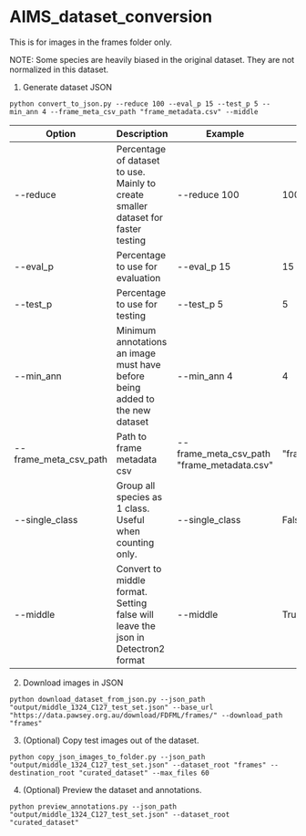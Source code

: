 # AIMS_dataset_conversion

This is for images in the frames folder only. 

NOTE: Some species are heavily biased in the original dataset. They are not normalized in this dataset.
 
1. Generate dataset JSON
```
python convert_to_json.py --reduce 100 --eval_p 15 --test_p 5 --min_ann 4 --frame_meta_csv_path "frame_metadata.csv" --middle
```
Option | Description | Example | Default
------------ | ------------- | ------------- | ------------- | 
--reduce | Percentage of dataset to use. Mainly to create smaller dataset for faster testing |--reduce 100 | 100
--eval_p | Percentage to use for evaluation |--eval_p 15 | 15
--test_p | Percentage to use for testing |--test_p 5 | 5
--min_ann | Minimum annotations an image must have before being added to the new dataset |--min_ann 4 | 4
--frame_meta_csv_path | Path to frame metadata csv |--frame_meta_csv_path "frame_metadata.csv" | "frame_metadata.csv"
--single_class | Group all species as 1 class. Useful when counting only. |--single_class | False
--middle | Convert to middle format. Setting false will leave the json in Detectron2 format |--middle | True

2. Download images in JSON
```
python download_dataset_from_json.py --json_path "output/middle_1324_C127_test_set.json" --base_url "https://data.pawsey.org.au/download/FDFML/frames/" --download_path "frames"
```
3. (Optional) Copy test images out of the dataset.
```
python copy_json_images_to_folder.py --json_path "output/middle_1324_C127_test_set.json" --dataset_root "frames" --destination_root "curated_dataset" --max_files 60
```
4. (Optional) Preview the dataset and annotations. 
```
python preview_annotations.py --json_path "output/middle_1324_C127_test_set.json" --dataset_root "curated_dataset" 

```